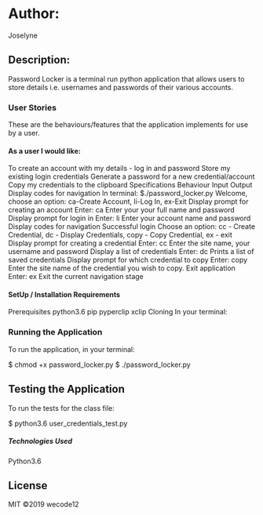 # Author:

Joselyne 

##  Description:

Password Locker is a terminal run python application that allows users to store details i.e. usernames and passwords of their various accounts.

### User Stories
These are the behaviours/features that the application implements for use by a user.

#### As a user I would like:

To create an account with my details - log in and password
Store my existing login credentials
Generate a password for a new credential/account
Copy my credentials to the clipboard
Specifications
Behaviour	Input	Output
Display codes for navigation	In terminal: $./password_locker.py	Welcome, choose an option: ca-Create Account, li-Log In, ex-Exit
Display prompt for creating an account	Enter: ca	Enter your your full name and password
Display prompt for login in	Enter: li	Enter your account name and password
Display codes for navigation	Successful login	Choose an option: cc - Create Credential, dc - Display Credentials, copy - Copy Credential, ex - exit
Display prompt for creating a credential	Enter: cc	Enter the site name, your username and password
Display a list of credentials	Enter: dc	Prints a list of saved credentials
Display prompt for which credential to copy	Enter: copy	Enter the site name of the credential you wish to copy.
Exit application	Enter: ex	Exit the current navigation stage
#### SetUp / Installation Requirements
Prerequisites
python3.6
pip
pyperclip
xclip
Cloning
In your terminal:

  
### Running the Application
To run the application, in your terminal:

  $ chmod +x password_locker.py
  $ ./password_locker.py
##  Testing the Application
To run the tests for the class file:

  $ python3.6 user_credentials_test.py
##### Technologies Used
Python3.6
## License
MIT ©2019 wecode12